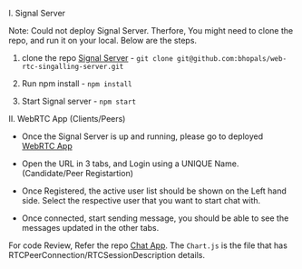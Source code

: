 I. Signal Server

Note: Could not deploy Signal Server.
Therfore, You might need to clone the repo, and run it on your local. Below are the steps.

1. clone the repo [Signal Server](https://github.com/bhopals/web-rtc-singalling-server) - `git clone git@github.com:bhopals/web-rtc-singalling-server.git`

2. Run npm install - `npm install`

3. Start Signal server - `npm start`

II. WebRTC App (Clients/Peers)

- Once the Signal Server is up and running, please go to deployed [WebRTC App](https://bhopals.github.io/web-rtc-app)

- Open the URL in 3 tabs, and Login using a UNIQUE Name. (Candidate/Peer Registartion)

- Once Registered, the active user list should be shown on the Left hand side. Select the respective user that you want to start chat with.

- Once connected, start sending message, you should be able to see the messages updated in the other tabs.

For code Review, Refer the repo [Chat App](https://github.com/bhopals/web-rtc-app). The `Chart.js` is the file that has RTCPeerConnection/RTCSessionDescription details.
